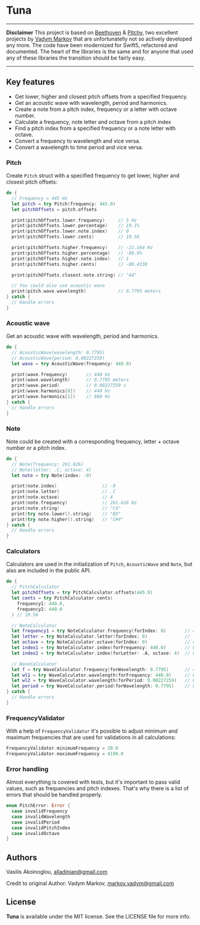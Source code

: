 # Tuna

---

**Disclaimer**
This project is based on [Beethoven](https://github.com/vadymmarkov/Beethoven) & [Pitchy](https://github.com/vadymmarkov/Pitchy), two excellent projects by [Vadym Markov](https://github.com/vadymmarkov) that are unfortunatelly not so actively developed any more. The code have been modernized for Swift5, refactored and documented. The heart of the libraries is the same and for anyone that used any of these libraries the transition should be fairly easy.

---

## Key features
- Get lower, higher and closest pitch offsets from a specified frequency.
- Get an acoustic wave with wavelength, period and harmonics.
- Create a note from a pitch index, frequency or a letter with octave number.
- Calculate a frequency, note letter and octave from a pitch index
- Find a pitch index from a specified frequency or a note letter with octave.
- Convert a frequency to wavelength and vice versa.
- Convert a wavelength to time period and vice versa.


### Pitch
Create `Pitch` struct with a specified frequency to get lower, higher and
closest pitch offsets:

```swift
do {
  // Frequency = 445 Hz
  let pitch = try Pitch(frequency: 445.0)
  let pitchOffsets = pitch.offsets

  print(pitchOffsets.lower.frequency)     // 5 Hz
  print(pitchOffsets.lower.percentage)    // 19.1%
  print(pitchOffsets.lower.note.index)    // 0
  print(pitchOffsets.lower.cents)         // 19.56

  print(pitchOffsets.higher.frequency)    // -21.164 Hz
  print(pitchOffsets.higher.percentage)   // -80.9%
  print(pitchOffsets.higher.note.index)   // 1
  print(pitchOffsets.higher.cents)        // -80.4338

  print(pitchOffsets.closest.note.string) // "A4"

  // You could also use acoustic wave
  print(pitch.wave.wavelength)            // 0.7795 meters
} catch {
  // Handle errors
}
```


### Acoustic wave
Get an acoustic wave with wavelength, period and harmonics.

```swift
do {
  // AcousticWave(wavelength: 0.7795)
  // AcousticWave(period: 0.00227259)
  let wave = try AcousticWave(frequency: 440.0)

  print(wave.frequency)       // 440 Hz
  print(wave.wavelength)      // 0.7795 meters
  print(wave.period)          // 0.00227259 s
  print(wave.harmonics[0])    // 440 Hz
  print(wave.harmonics[1])    // 880 Hz
} catch {
  // Handle errors
}
```


### Note
Note could be created with a corresponding frequency, letter + octave number or
a pitch index.

```swift
do {
  // Note(frequency: 261.626)
  // Note(letter: .C, octave: 4)
  let note = try Note(index: -9)

  print(note.index)                 // -9
  print(note.letter)                // .C
  print(note.octave)                // 4
  print(note.frequency)             // 261.626 Hz
  print(note.string)                // "C4"
  print(try note.lower().string)    // "B3"
  print(try note.higher().string)   // "C#4"
} catch {
  // Handle errors
}
```


### Calculators

Calculators are used in the initialization of `Pitch`, `AcousticWave`
and `Note`, but also are included in the public API.

```swift
do {
  // PitchCalculator
  let pitchOffsets = try PitchCalculator.offsets(445.0)
  let cents = try PitchCalculator.cents(
    frequency1: 440.0,
    frequency2: 440.0
  ) // 19.56

  // NoteCalculator
  let frequency1 = try NoteCalculator.frequency(forIndex: 0)       // 440.0 Hz
  let letter = try NoteCalculator.letter(forIndex: 0)              // .A
  let octave = try NoteCalculator.octave(forIndex: 0)              // 4
  let index1 = try NoteCalculator.index(forFrequency: 440.0)       // 0
  let index2 = try NoteCalculator.index(forLetter: .A, octave: 4)  // 0

  // WaveCalculator
  let f = try WaveCalculator.frequency(forWavelength: 0.7795)      // 440.0 Hz
  let wl1 = try WaveCalculator.wavelength(forFrequency: 440.0)     // 0.7795 meters
  let wl2 = try WaveCalculator.wavelength(forPeriod: 0.00227259)   // 0.7795 meters
  let period = try WaveCalculator.period(forWavelength: 0.7795)    // 0.00227259 s
} catch {
  // Handle errors
}
```


### FrequencyValidator

With a help of `FrequencyValidator` it's possible to adjust minimum and
maximum frequencies that are used for validations in all calculations:

```swift
FrequencyValidator.minimumFrequency = 20.0
FrequencyValidator.maximumFrequency = 4190.0
```


### Error handling

Almost everything is covered with tests, but it's important to pass valid
values, such as frequencies and pitch indexes. That's why there is a list of errors that should be handled properly.

```swift
enum PitchError: Error {
  case invalidFrequency
  case invalidWavelength
  case invalidPeriod
  case invalidPitchIndex
  case invalidOctave
}
```


## Authors

Vasilis Akoinoglou, alladinian@gmail.com

Credit to original Author: Vadym Markov, markov.vadym@gmail.com

## License

**Tuna** is available under the MIT license. See the LICENSE file for more info.